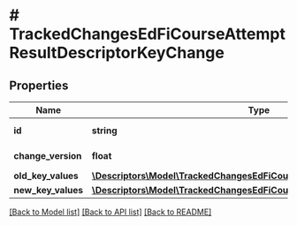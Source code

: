 # # TrackedChangesEdFiCourseAttemptResultDescriptorKeyChange

## Properties

Name | Type | Description | Notes
------------ | ------------- | ------------- | -------------
**id** | **string** | Resource identifier | [optional]
**change_version** | **float** | Change version | [optional]
**old_key_values** | [**\Descriptors\Model\TrackedChangesEdFiCourseAttemptResultDescriptorKey**](TrackedChangesEdFiCourseAttemptResultDescriptorKey.md) |  | [optional]
**new_key_values** | [**\Descriptors\Model\TrackedChangesEdFiCourseAttemptResultDescriptorKey**](TrackedChangesEdFiCourseAttemptResultDescriptorKey.md) |  | [optional]

[[Back to Model list]](../../README.md#models) [[Back to API list]](../../README.md#endpoints) [[Back to README]](../../README.md)
